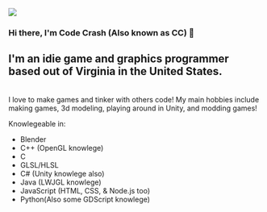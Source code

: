 <p align="left">
<img src="https://img.shields.io/badge/Build-Different%20-green">
</p>

### Hi there, I'm Code Crash (Also known as CC) 👋

## I'm an idie game and graphics programmer based out of Virginia in the United States.

<br />
 I love to make games and tinker with others code! My main hobbies include making games, 3d modeling, playing around in Unity, and modding games!
 
 Knowlegeable in:
 * Blender
 * C++ (OpenGL knowlege)
 * C
 * GLSL/HLSL
 * C# (Unity knowlege also)
 * Java (LWJGL knowlege)
 * JavaScript (HTML, CSS, & Node.js too)
 * Python(Also some GDScript knowlege)
